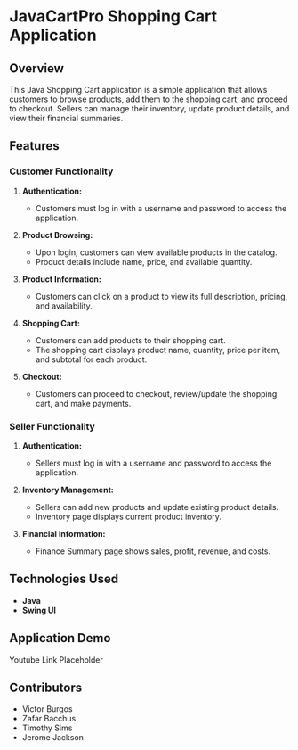 # JavaCartPro Shopping Cart Application

## Overview

This Java Shopping Cart application is a simple application that allows customers to browse products, add them to the shopping cart, and proceed to checkout. Sellers can manage their inventory, update product details, and view their financial summaries.

## Features

### Customer Functionality

1. **Authentication:**
   - Customers must log in with a username and password to access the application.

2. **Product Browsing:**
   - Upon login, customers can view available products in the catalog.
   - Product details include name, price, and available quantity.

3. **Product Information:**
   - Customers can click on a product to view its full description, pricing, and availability.

4. **Shopping Cart:**
   - Customers can add products to their shopping cart.
   - The shopping cart displays product name, quantity, price per item, and subtotal for each product.

5. **Checkout:**
   - Customers can proceed to checkout, review/update the shopping cart, and make payments.

### Seller Functionality

1. **Authentication:**
   - Sellers must log in with a username and password to access the application.

2. **Inventory Management:**
   - Sellers can add new products and update existing product details.
   - Inventory page displays current product inventory.

3. **Financial Information:**
   - Finance Summary page shows sales, profit, revenue, and costs.

## Technologies Used

- **Java**
- **Swing UI** 

## Application Demo

Youtube Link Placeholder

## Contributors

- Victor Burgos
- Zafar Bacchus
- Timothy Sims
- Jerome Jackson
